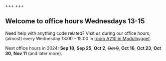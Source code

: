 +++
+++

## Welcome to office hours Wednesdays 13-15

Need help with anything code related? Visit us during our office hours,
(almost) every Wednesday 13:00 - 15:00 in [room A210 in
Modulbygget](https://link.mazemap.com/3Ouh4mlf).

Next office hours in 2024: **Sep 18**, **Sep 25**, **Oct 2**, ~~Oct 9~~, **Oct
16**, **Oct 23**, **Oct 30**, **Nov 11** (and later more).
